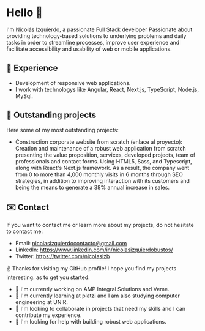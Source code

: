 # Hello 👋

I'm Nicolás Izquierdo, a passionate Full Stack developer Passionate about providing technology-based solutions to underlying problems and daily tasks in order to streamline processes, improve user experience and facilitate accessibility and usability of web or mobile applications.

## 📜 Experience
- Development of responsive web applications.
- I work with technologys like Angular, React, Next.js, TypeScript, Node.js, MySql.

## 🔨 Outstanding projects

Here some of my most outstanding projects:

- Construction corporate website from scratch (enlace al proyecto): Creation and maintenance of a robust web application from scratch presenting the value proposition, services, developed projects, team of professionals and contact forms. Using HTML5, Sass, and Typescript, along with React's Next.js framework. As a result, the company went from 0 to more than 4,000 monthly visits in 6 months through SEO strategies, in addition to improving interaction with its customers and being the means to generate a 38% annual increase in sales.

## ✉️ Contact

If you want to contact me or learn more about my projects, do not hesitate to contact me:

- Email: nicolasizquierdocontacto@gmail.com
- LinkedIn: https://www.linkedin.com/in/nicolasizquierdobustos/
- Twitter: https://twitter.com/nicolasizb

✌️ Thanks for visiting my GitHub profile! I hope you find my projects interesting.
as to get you started:

- 🔭 I'm currently working on AMP Integral Solutions and Veme.
- 🌱 I'm currently learning at platzi and I am also studying computer engineering at UNIR.
- 👯 I'm looking to collaborate in projects that need my skills and I can contribute my experience.
- 🤔 I'm looking for help with building robust web applications.

